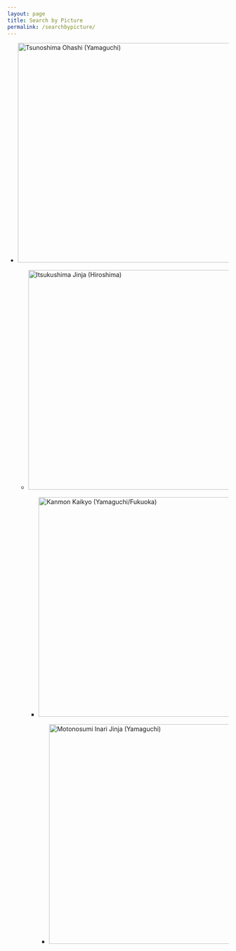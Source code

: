 ```yaml
---
layout: page
title: Search by Picture
permalink: /searchbypicture/
---
```


<link rel="stylesheet" href="https://cdn.jsdelivr.net/bxslider/4.2.12/jquery.bxslider.css">
<script src="https://ajax.googleapis.com/ajax/libs/jquery/3.1.1/jquery.min.js"></script>
<script src="https://cdn.jsdelivr.net/bxslider/4.2.12/jquery.bxslider.min.js"></script>

<script type="text/javascript">
        $(document).ready(function(){
            $('.slider').bxSlider({
                auto: true,
                pause: 5000,
                captions: true,
                touchEnabled: false
            });
        });
</script>

<div class="slider">
<ul class=”bxslider”>
        <li><a href＝"https://alice0619.github.io/dh150.github.io/searchbyprefecture/">
<img src="https://alice0619.github.io/dh150.github.io/8D0BE253-069E-48F3-B903-DE002E58BF93-min.jpeg" width="600" height="500" alt="Tsunoshima Ohashi (Yamaguchi)" title="Tsunoshima Ohashi (Yamaguchi)">
                </a></li>
        <ul class=”bxslider”>
        <li><a href="https://alice0619.github.io/dh150.github.io/searchbyprefecture/">
<img src="https://alice0619.github.io/dh150.github.io/94330D2F-2703-47D2-BA21-89AE2FFF84D5-min.jpeg" width="600" height="500" alt="Itsukushima Jinja (Hiroshima)" title="Itsukushima Jinja (Hiroshima)">
                </a></li>
        <ul class=”bxslider”>
        <li><a href="https://alice0619.github.io/dh150.github.io/searchbyprefecture/">
<img src="https://alice0619.github.io/dh150.github.io/A54B0539-92DD-4828-A5D3-2D3123BD897B-min.jpeg" width="600" height="500" alt="Kanmon Kaikyo (Yamaguchi/Fukuoka)" title="Kanmon Kaikyo (Yamaguchi/Fukuoka)">
                </a></li>
        <ul class=”bxslider”>
        <li><a href="https://alice0619.github.io/dh150.github.io/searchbyprefecture/">
<img src="https://alice0619.github.io/dh150.github.io/CD2C95F7-AF6B-4474-9980-AAA17B422D3E-min.jpeg" width="600" height="500" alt="Motonosumi Inari Jinja (Yamaguchi)" title="Motonosumi Inari Jinja (Yamaguchi)">
                </a></li>
                </ul>
                </div>
                                                                                  
